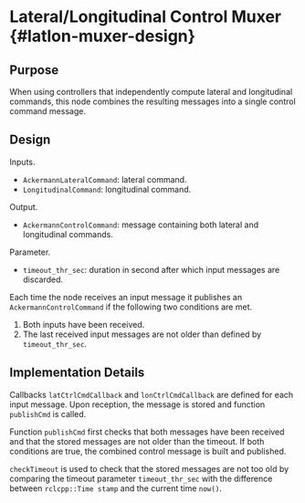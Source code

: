 # Lateral/Longitudinal Control Muxer {#latlon-muxer-design}

## Purpose

When using controllers that independently compute lateral and longitudinal commands,
this node combines the resulting messages into a single control command message.

## Design

Inputs.

- `AckermannLateralCommand`: lateral command.
- `LongitudinalCommand`: longitudinal command.

Output.

- `AckermannControlCommand`: message containing both lateral and longitudinal commands.

Parameter.

- `timeout_thr_sec`: duration in second after which input messages are discarded.

Each time the node receives an input message it publishes an `AckermannControlCommand`
if the following two conditions are met.

1. Both inputs have been received.
2. The last received input messages are not older than defined by `timeout_thr_sec`.

## Implementation Details

Callbacks `latCtrlCmdCallback` and `lonCtrlCmdCallback` are defined for each input message.
Upon reception, the message is stored and function `publishCmd` is called.

Function `publishCmd` first checks that both messages have been received
and that the stored messages are not older than the timeout.
If both conditions are true, the combined control message is built and published.

`checkTimeout` is used to check that the stored messages are not too old
by comparing the timeout parameter `timeout_thr_sec`
with the difference between `rclcpp::Time stamp` and the current time `now()`.
